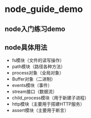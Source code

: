 # node_guide_demo
node入门练习demo
-------
## node具体用法
- fs模块（文件的读写操作）
- path模块（路径各种方法）
- process对象（全局对象）
- Buffer对象（二进制）
- events模块（事件）
- stream接口（数据流）
- child_process模块（用于新建子进程）
- http模块（主要用于搭建HTTP服务）
- assert模块（主要用于断言）